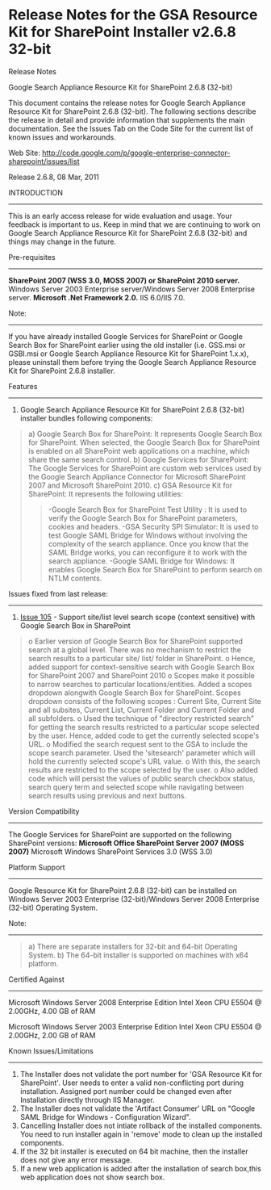 # Release Notes for the GSA Resource Kit for SharePoint Installer v2.6.8 32-bit #

Release Notes


Google Search Appliance Resource Kit for SharePoint 2.6.8 (32-bit)

This document contains the release notes for Google Search Appliance Resource Kit for SharePoint 2.6.8 (32-bit).
The following sections describe the release in detail and provide information that supplements the main documentation.
See the Issues Tab on the Code Site for the current list of known issues and workarounds.

Web Site: http://code.google.com/p/google-enterprise-connector-sharepoint/issues/list


Release 2.6.8, 08 Mar, 2011


INTRODUCTION

---

This is an early access release for wide evaluation and usage. Your feedback is important to us. Keep in mind that we are continuing to work on Google Search Appliance Resource Kit for SharePoint 2.6.8 (32-bit) and things may change in the future.

Pre-requisites

---

**SharePoint 2007 (WSS 3.0, MOSS 2007) or SharePoint 2010 server.** Windows Server 2003 Enterprise server/Windows Server 2008 Enterprise server.
**Microsoft .Net Framework 2.0.** IIS 6.0/IIS 7.0.

Note:

---

If you have already installed Google Services for SharePoint or Google Search Box for SharePoint earlier using the old installer (i.e. GSS.msi or GSBI.msi or Google Search Appliance Resource Kit for SharePoint 1.x.x), please uninstall them before trying the Google Search Appliance Resource Kit for SharePoint 2.6.8 installer.

Features

---

1. Google Search Appliance Resource Kit for SharePoint 2.6.8 (32-bit) installer bundles following components:
> a) Google Search Box for SharePoint: It represents Google Search Box for SharePoint. When selected, the Google Search Box for SharePoint is enabled on all SharePoint web applications on a machine, which share the same search control.
> b) Google Services for SharePoint: The Google Services for SharePoint are custom web services used by the Google Search Appliance Connector for Microsoft SharePoint 2007 and Microsoft SharePoint 2010.
> c) GSA Resource Kit for SharePoint: It represents the following utilities:
> > -Google Search Box for SharePoint Test Utility : It is used to verify the Google Search Box for SharePoint parameters, cookies and headers.
> > -GSA Security SPI Simulator: It is used to test Google SAML Bridge for Windows without involving the complexity of the search appliance. Once you know that the SAML Bridge works, you can reconfigure it to work with the search appliance.
> > -Google SAML Bridge for Windows: It enables Google Search Box for SharePoint to perform search on NTLM contents.

Issues fixed from last release:

---

1) [Issue 105](https://code.google.com/p/googlesearchapplianceconnectors/issues/detail?id=105) - Support site/list level search scope (context sensitive) with Google Search Box in SharePoint


> o Earlier version of Google Search Box for SharePoint supported search at a global level. There was no mechanism to restrict the search results to a particular site/ list/ folder in SharePoint.
> o Hence, added support for context-sensitive search with Google Search Box for SharePoint 2007 and SharePoint 2010
> o Scopes make it possible to narrow searches to particular locations/entities. Added a scopes dropdown alongwith Google Search Box for SharePoint. Scopes dropdown consists of the following scopes : Current Site, Current Site and all subsites, Current List, Current Folder and Current Folder and all subfolders.
> o Used the technique of "directory restricted search" for getting the search results restricted to a particular scope selected by the user. Hence, added code to get the currently selected scope's URL.
> o Modified the search request sent to the GSA to include the scope search parameter. Used the 'sitesearch' parameter which will hold the currently selected scope's URL value.
> o With this, the search results are restricted to the scope selected by the user.
> o Also added code which will persist the values of public search checkbox status, search query term and selected scope while navigating between search results using previous and next buttons.

Version Compatibility

---

The Google Services for SharePoint are supported on the following SharePoint versions:
**Microsoft Office SharePoint Server 2007 (MOSS 2007)** Microsoft Windows SharePoint Services 3.0 (WSS 3.0)


Platform Support

---

Google Resource Kit for SharePoint 2.6.8 (32-bit) can be installed on Windows Server 2003 Enterprise (32-bit)/Windows Server 2008 Enterprise (32-bit) Operating System.

Note:

---

> a) There are separate installers for 32-bit and 64-bit Operating System.
> b) The 64-bit installer is supported on machines with x64 platform.

Certified Against

---

Microsoft Windows Server 2008
Enterprise Edition
Intel  Xeon  CPU
E5504 @ 2.00GHz, 4.00 GB of RAM

Microsoft Windows Server 2003
Enterprise Edition
Intel  Xeon  CPU
E5504 @ 2.00GHz, 2.00 GB of RAM

Known Issues/Limitations

---

1. The Installer does not validate the port number for 'GSA Resource Kit for SharePoint'. User needs to enter a valid non-conflicting port during installation. Assigned port number could be changed even after Installation directly through IIS Manager.
2. The Installer does not validate the 'Artifact Consumer' URL on "Google SAML Bridge for Windows - Configuration Wizard".
3. Cancelling Installer does not intiate rollback of the installed components. You need to run installer again in 'remove' mode to clean up the installed components.
4. If the 32 bit installer is executed on 64 bit machine, then the installer does not give any error message.
5. If a new web application is added after the installation of search box,this web application does not show search box.